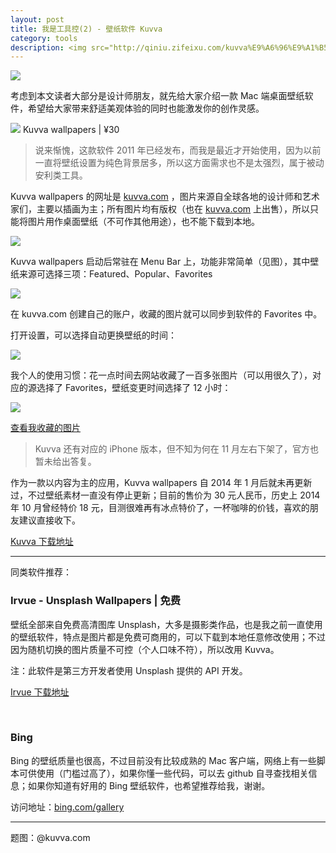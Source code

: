 ```yaml
---
layout: post 
title: 我是工具控(2) - 壁纸软件 Kuvva
category: tools
description: <img src="http://qiniu.zifeixu.com/kuvva%E9%A6%96%E9%A1%B5.png"><br>考虑到本文读者大部分是设计师朋友，就先给大家介绍一款 Mac 端桌面壁纸软件，希望给大家带来舒适美观体验的同时也能激发你的创作灵感。
--- 
```


![](http://qiniu.zifeixu.com/kuvva%E9%A6%96%E9%A1%B5.png)

考虑到本文读者大部分是设计师朋友，就先给大家介绍一款 Mac 端桌面壁纸软件，希望给大家带来舒适美观体验的同时也能激发你的创作灵感。

![](http://qiniu.zifeixu.com/icon128.png)
Kuvva wallpapers | ¥30

> 说来惭愧，这款软件 2011 年已经发布，而我是最近才开始使用，因为以前一直将壁纸设置为纯色背景居多，所以这方面需求也不是太强烈，属于被动安利类工具。

Kuvva wallpapers 的网址是 [kuvva.com](https://www.kuvva.com) ，图片来源自全球各地的设计师和艺术家们，主要以插画为主；所有图片均有版权（也在 [kuvva.com](https://www.kuvva.com) 上出售），所以只能将图片用作桌面壁纸（不可作其他用途），也不能下载到本地。

![](http://qiniu.zifeixu.com/%E5%B1%8F%E5%B9%95%E5%BF%AB%E7%85%A7%206.png)

Kuvva wallpapers 启动后常驻在 Menu Bar 上，功能非常简单（见图），其中壁纸来源可选择三项：Featured、Popular、Favorites

![](http://qiniu.zifeixu.com/kuvva%E7%95%8C%E9%9D%A2.png)

在 kuvva.com 创建自己的账户，收藏的图片就可以同步到软件的 Favorites 中。

打开设置，可以选择自动更换壁纸的时间：

![](http://qiniu.zifeixu.com/kuvva%E8%AE%BE%E7%BD%AE.png)

我个人的使用习惯：花一点时间去网站收藏了一百多张图片（可以用很久了），对应的源选择了 Favorites，壁纸变更时间选择了 12 小时：

![](http://qiniu.zifeixu.com/Favorites%20%20%20Kuvva%202.png)

[查看我收藏的图片](https://www.kuvva.com/s/j9F0DY9KTAk)

> Kuvva 还有对应的 iPhone 版本，但不知为何在 11 月左右下架了，官方也暂未给出答复。

作为一款以内容为主的应用，Kuvva wallpapers 自 2014 年 1 月后就未再更新过，不过壁纸素材一直没有停止更新；目前的售价为 30 元人民币，历史上 2014 年 10 月曾经特价 18 元，目测很难再有冰点特价了，一杯咖啡的价钱，喜欢的朋友建议直接收下。

[Kuvva 下载地址](https://www.kuvva.com/mac)

---

同类软件推荐：

### Irvue - Unsplash Wallpapers | 免费

壁纸全部来自免费高清图库 Unsplash，大多是摄影类作品，也是我之前一直使用的壁纸软件，特点是图片都是免费可商用的，可以下载到本地任意修改使用；不过因为随机切换的图片质量不可控（个人口味不符），所以改用 Kuvva。

注：此软件是第三方开发者使用 Unsplash 提供的 API 开发。

[Irvue 下载地址](https://itunes.apple.com/app/irvue-unsplash-wallpapers/id1039633667)

<br>

### Bing

Bing 的壁纸质量也很高，不过目前没有比较成熟的 Mac 客户端，网络上有一些脚本可供使用（门槛过高了），如果你懂一些代码，可以去 github 自寻查找相关信息；如果你知道有好用的 Bing 壁纸软件，也希望推荐给我，谢谢。

访问地址：[bing.com/gallery](bing.com/gallery)

---

题图：@kuvva.com
